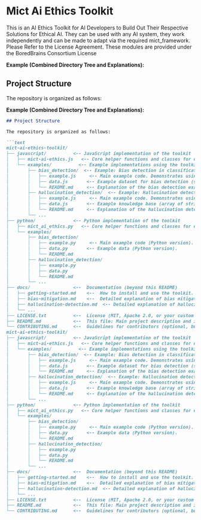 # Mict Ai Ethics Toolkit
This is an AI Ethics Toolkit for AI Developers to Build Out Their Respective Solutions for Ethical AI.  They can be used with any AI system, they work independently and can be made to adapt via the required mict_framework.
Please Refer to the License Agreement.  These modules are provided under the BoredBrains Consortium License

**Example (Combined Directory Tree and Explanations):**
## Project Structure

The repository is organized as follows:

**Example (Combined Directory Tree and Explanations):**

```markdown
## Project Structure

The repository is organized as follows:

```text
mict-ai-ethics-toolkit/
├── javascript/          <-- JavaScript implementation of the toolkit
│   ├── mict-ai-ethics.js   <-- Core helper functions and classes for ethical AI.
│   └── examples/          <-- Example implementations using the toolkit.
│       ├── bias_detection/  <-- Example: Bias detection in classification.
│       │   ├── example.js     <-- Main example code. Demonstrates using `calculateDisparateImpact` within a MICT cycle.
│       │   ├── data.js       <-- Example dataset for bias detection (simulated data).  Contains `predictions`, `labels`, and `sensitive` attributes.
│       │   └── README.md     <-- Explanation of the bias detection example.
│       ├── hallucination_detection/  <-- Example: Hallucination detection.
│       │   ├── example.js     <-- Main example code. Demonstrates using `detectHallucinations` within a MICT cycle.
│       │   ├── data.js       <-- Example knowledge base (array of strings) and sample text for hallucination detection.
│       │   └── README.md     <-- Explanation of the hallucination detection example.
│       └── ...
├── python/              <-- Python implementation of the toolkit
│   ├── mict_ai_ethics.py   <-- Core helper functions and classes for ethical AI.
│   └── examples/
│       ├── bias_detection/
│       │   ├── example.py     <-- Main example code (Python version).
│       │   ├── data.py       <-- Example data (Python version).
│       │   └── README.md
│       ├── hallucination_detection/
│       │   ├── example.py
│       │   ├── data.py
│       │   └── README.md
│       └── ...
├── docs/                <--  Documentation (beyond this README)
│   ├── getting-started.md    <--  How to install and use the toolkit.
│   ├── bias-mitigation.md    <--  Detailed explanation of bias mitigation techniques.
│   ├── hallucination-detection.md  <-- Detailed explanation of hallucination detection.
│   └── ...
├── LICENSE.txt          <--  License (MIT, Apache 2.0, or your custom license).
├── README.md            <--  This file: Main project description and instructions.
└── CONTRIBUTING.md      <--  Guidelines for contributors (optional, but recommended).
mict-ai-ethics-toolkit/
├── javascript/          <-- JavaScript implementation of the toolkit
│   ├── mict-ai-ethics.js   <-- Core helper functions and classes for ethical AI.
│   └── examples/          <-- Example implementations using the toolkit.
│       ├── bias_detection/  <-- Example: Bias detection in classification.
│       │   ├── example.js     <-- Main example code. Demonstrates using `calculateDisparateImpact` within a MICT cycle.
│       │   ├── data.js       <-- Example dataset for bias detection (simulated data).  Contains `predictions`, `labels`, and `sensitive` attributes.
│       │   └── README.md     <-- Explanation of the bias detection example.
│       ├── hallucination_detection/  <-- Example: Hallucination detection.
│       │   ├── example.js     <-- Main example code. Demonstrates using `detectHallucinations` within a MICT cycle.
│       │   ├── data.js       <-- Example knowledge base (array of strings) and sample text for hallucination detection.
│       │   └── README.md     <-- Explanation of the hallucination detection example.
│       └── ...
├── python/              <-- Python implementation of the toolkit
│   ├── mict_ai_ethics.py   <-- Core helper functions and classes for ethical AI.
│   └── examples/
│       ├── bias_detection/
│       │   ├── example.py     <-- Main example code (Python version).
│       │   ├── data.py       <-- Example data (Python version).
│       │   └── README.md
│       ├── hallucination_detection/
│       │   ├── example.py
│       │   ├── data.py
│       │   └── README.md
│       └── ...
├── docs/                <--  Documentation (beyond this README)
│   ├── getting-started.md    <--  How to install and use the toolkit.
│   ├── bias-mitigation.md    <--  Detailed explanation of bias mitigation techniques.
│   ├── hallucination-detection.md  <-- Detailed explanation of hallucination detection.
│   └── ...
├── LICENSE.txt          <--  License (MIT, Apache 2.0, or your custom license).
├── README.md            <--  This file: Main project description and instructions.
└── CONTRIBUTING.md      <--  Guidelines for contributors (optional, but recommended).
